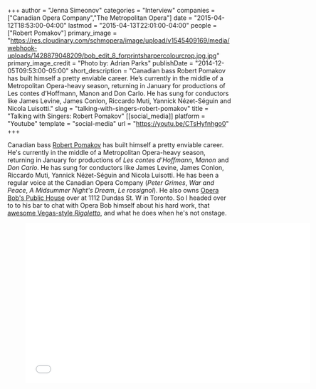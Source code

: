 +++
author = "Jenna Simeonov"
categories = "Interview"
companies = ["Canadian Opera Company","The Metropolitan Opera"]
date = "2015-04-12T18:53:00-04:00"
lastmod = "2015-04-13T22:01:00-04:00"
people = ["Robert Pomakov"]
primary_image = "https://res.cloudinary.com/schmopera/image/upload/v1545409169/media/webhook-uploads/1428879048209/bob_edit_8_forprintsharpercolourcrop.jpg.jpg"
primary_image_credit = "Photo by: Adrian Parks"
publishDate = "2014-12-05T09:53:00-05:00"
short_description = "Canadian bass Robert Pomakov has built himself a pretty enviable career. He’s currently in the middle of a Metropolitan Opera-heavy season, returning in January for productions of Les contes d’Hoffmann, Manon and Don Carlo. He has sung for conductors like James Levine, James Conlon, Riccardo Muti, Yannick Nézet-Séguin and Nicola Luisotti."
slug = "talking-with-singers-robert-pomakov"
title = "Talking with Singers: Robert Pomakov"
[[social_media]]
platform = "Youtube"
template = "social-media"
url = "https://youtu.be/CTsHyfnhgo0"
+++

Canadian bass [Robert Pomakov](http://imgartists.com/artist/robert_pomakov) has built himself a pretty enviable career. He's currently in the middle of a Metropolitan Opera-heavy season, returning in January for productions of&nbsp;*Les contes d'Hoffmann*, *Manon* and *Don Carlo*. He has sung for conductors like James Levine, James Conlon, Riccardo Muti,&nbsp;Yannick Nézet-Séguin and Nicola Luisotti.&nbsp;He has been a regular voice at the Canadian Opera Company (*Peter Grimes*, *War and Peace*, *A Midsummer Night's Dream*, *Le rossignol*). He also owns [Opera Bob's Public House](http://www.operabobspublichouse.com) over at 1112 Dundas St. W in Toronto. So I headed over to to his bar to chat with Opera Bob himself about his hard work, that [awesome Vegas-style *Rigoletto*](http://www.wqxr.org/#!/story/265786-review-metropolitan-operas-rat-pack-rigoletto-hits-jackpot/), and what he does when he's not onstage. 

<figure data-type="video"><iframe src="//www.youtube.com/embed/CTsHyfnhgo0" width="640" height="360" frameborder="0" allowfullscreen="allowfullscreen"></iframe></figure><p></p>
